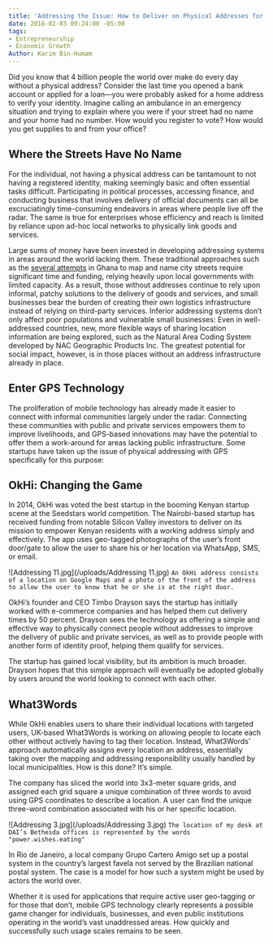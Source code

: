 ```yaml
---
title: 'Addressing the Issue: How to Deliver on Physical Addresses for the Poor'
date: 2016-02-03 09:24:00 -05:00
tags:
- Entrepreneurship
- Economic Growth
Author: Karim Bin-Humam
---
```


Did you know that 4 billion people the world over make do every day without a physical address? Consider the last time you opened a bank account or applied for a loan—you were probably asked for a home address to verify your identity. Imagine calling an ambulance in an emergency situation and trying to explain where you were if your street had no name and your home had no number. How would you register to vote? How would you get supplies to and from your office?

<!--more-->

## Where the Streets Have No Name

For the individual, not having a physical address can be tantamount to not having a registered identity, making seemingly basic and often essential tasks difficult. Participating in political processes, accessing finance, and conducting business that involves delivery of official documents can all be excruciatingly time-consuming endeavors in areas where people live off the radar. The same is true for enterprises whose efficiency and reach is limited by reliance upon ad-hoc local networks to physically link goods and services.

Large sums of money have been invested in developing addressing systems in areas around the world lacking them. These traditional approaches such as the [several attempts](http://www.fastcoexist.com/3037002/in-a-fast-growing-city-in-ghana-the-streets-finally-have-names) in Ghana to map and name city streets require significant time and funding, relying heavily upon local governments with limited capacity. As a result, those without addresses continue to rely upon informal, patchy solutions to the delivery of goods and services, and small businesses bear the burden of creating their own logistics infrastructure instead of relying on third-party services. Inferior addressing systems don’t only affect poor populations and vulnerable small businesses: Even in well-addressed countries, new, more flexible ways of sharing location information are being explored, such as the Natural Area Coding System developed by NAC Geographic Products Inc. The greatest potential for social impact, however, is in those places without an address infrastructure already in place.

## Enter GPS Technology
The proliferation of mobile technology has already made it easier to connect with informal communities largely under the radar. Connecting these communities with public and private services empowers them to improve livelihoods, and GPS-based innovations may have the potential to offer them a work-around for areas lacking public infrastructure. Some startups have taken up the issue of physical addressing with GPS specifically for this purpose:

## OkHi: Changing the Game
In 2014, OkHi was voted the best startup in the booming Kenyan startup scene at the Seedstars world competition. The Nairobi-based startup has received funding from notable Silicon Valley investors to deliver on its mission to empower Kenyan residents with a working address simply and effectively. The app uses geo-tagged photographs of the user’s front door/gate to allow the user to share his or her location via WhatsApp, SMS, or email.

![Addressing 11.jpg](/uploads/Addressing 11.jpg)
`An OkHi address consists of a location on Google Maps and a photo of the front of the address to allow the user to know that he or she is at the right door.`

OkHi’s founder and CEO Timbo Drayson says the startup has initially worked with e-commerce companies and has helped them cut delivery times by 50 percent. Drayson sees the technology as offering a simple and effective way to physically connect people without addresses to improve the delivery of public and private services, as well as to provide people with another form of identity proof, helping them qualify for services.

The startup has gained local visibility, but its ambition is much broader. Drayson hopes that this simple approach will eventually be adopted globally by users around the world looking to connect with each other.

## What3Words
While OkHi enables users to share their individual locations with targeted users, UK-based What3Words is working on allowing people to locate each other without actively having to tag their location. Instead, What3Words’ approach automatically assigns every location an address, essentially taking over the mapping and addressing responsibility usually handled by local municipalities. How is this done? It’s simple. 

The company has sliced the world into 3x3-meter square grids, and assigned each grid square a unique combination of three words to avoid using GPS coordinates to describe a location. A user can find the unique three-word combination associated with his or her specific location.

![Addressing 3.jpg](/uploads/Addressing 3.jpg)
`The location of my desk at DAI’s Bethesda offices is represented by the words "power.wishes.eating"`

In Rio de Janeiro, a local company Grupo Cartero Amigo set up a postal system in the country’s largest favela not served by the Brazilian national postal system. The case is a model for how such a system might be used by actors the world over. 

Whether it is used for applications that require active user geo-tagging or for those that don’t, mobile GPS technology clearly represents a possible game changer for individuals, businesses, and even public institutions operating in the world’s vast unaddressed areas. How quickly and successfully such usage scales remains to be seen.